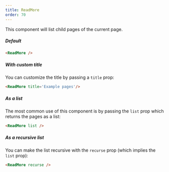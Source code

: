 ```yaml
---
title: ReadMore
order: 70
---
```


This component will list child pages of the current page.

##### Default

```md
<ReadMore />
```
<ReadMore />

##### With custom title

You can customize the title by passing a `title` prop:

```md
<ReadMore title='Example pages'/>
```
<ReadMore title='Example pages'/>

##### As a list

The most common use of this component is by passing the `list`
prop which returns the pages as a list:

```md
<ReadMore list />
```
<ReadMore list />

##### As a recursive list

You can make the list recursive with the `recurse` prop (which implies the `list` prop):

```md
<ReadMore recurse />
```

<ReadMore recurse />
